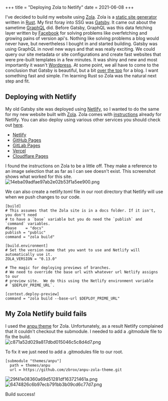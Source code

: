 +++
title = "Deploying Zola to Netlify"
date = 2021-06-08
+++

I've decided to build my website using [Zola](https://www.getzola.org/). Zola  is a [static site generator](https://www.cloudflare.com/learning/performance/static-site-generator/) written in [Rust](https://www.rust-lang.org/). My first foray into SSG was [Gatsby](https://www.gatsbyjs.com/). It came out about the sametime [GraphQL](https://en.wikipedia.org/wiki/GraphQL) did. Before Gatsby, GraphQL was this data fetching layer written by [Facebook](https://en.wikipedia.org/wiki/Facebook) for solving problems like overfetching and growing pains of version api's. Nothing like solving problems a blog would never have, but nevertheless I bought in and started building. Gatsby was using GraphQL in novel new ways and that was really exciting. We could query our site metadata or site configurations and create fast websites that were pre-built templates in a few minutes. It was shiny and new and most importantly it wasn't [Wordpress](https://en.wikipedia.org/wiki/WordPress). At some point, we all have to come to the conclusion that Gatsby is beautiful, but a bit [over the top](https://twitter.com/tesseralis/status/1401294359568343045?s=20) for a blog. I want something fast and simple. I'm learning Rust so Zola was the natural next step and fit.

## Deploying with Netlify
My old Gatsby site was deployed using [Netlify](https://www.netlify.com), so I wanted to do the same for my new website built with [Zola](https://www.getzola.org/). Zola comes with [instructions](https://www.getzola.org/documentation/deployment/netlify/) already for Netlify. You can also deploy using various other services you should check out [here](https://www.getzola.org/documentation/deployment/overview/).  

* [Netlify](https://www.getzola.org/documentation/deployment/netlify/)
* [GitHub Pages](https://www.getzola.org/documentation/deployment/github-pages/)
* [GitLab Pages](https://www.getzola.org/documentation/deployment/gitlab-pages/)
* [Vercel](https://www.getzola.org/documentation/deployment/vercel/)
* [Cloudflare Pages](https://www.getzola.org/documentation/deployment/cloudflare-pages/) 

I found the instructions on Zola to be a little off. They make a reference to an image selection that as far as I can see doesn't exist. This screenshot shows what worked for this site.
![14eba09adfae97ab2e02b53f1a5ee900.png](/_resources/ebd807d073a643fabde6be92d18e1e2f.png)

We can also create a netlify.toml file in our root directory that Netlify will use when we push changes to our code.

```
[build]
# This assumes that the Zola site is in a docs folder. If it isn't, you don't need
# to have a `base` variable but you do need the `publish` and `command` variables.
#base    = "docs"
publish = "public"
command = "zola build"

[build.environment]
# Set the version name that you want to use and Netlify will automatically use it.
ZOLA_VERSION = "0.13.0"

# The magic for deploying previews of branches.
# We need to override the base url with whatever url Netlify assigns to our
# preview site.  We do this using the Netlify environment variable
# `$DEPLOY_PRIME_URL`.

[context.deploy-preview]
command = "zola build --base-url $DEPLOY_PRIME_URL"
```

## My Zola Netlify build fails
I used the [anpu theme](https://github.com/zbrox/anpu-zola-theme) for Zola. Unfortunately, as a result Netlify complained that it couldn't checkout the submodule. I needed to add a .gitmodule file to fix the build.  
![c871a52d029a817dbd015046c5c8d4d7.png](/_resources/32fe30d599974f3b994f6a3ba13b8bc5.png)

To fix it we just need to add a .gitmodules file to our root.

```
[submodule "themes/anpu"] 
  path = themes/anpu
  url = https://github.com/zbrox/anpu-zola-theme.git
```

![29f41e08360a69d51281df163721461a.png](/_resources/5921026b72124a2f9f4fd3b06d5c27a8.png)
![6474826c6b97ecb791bb3b09cd6c77d7.png](/_resources/3268d8c1490c43e19d1ba6d084e71f5f.png)

Build success!